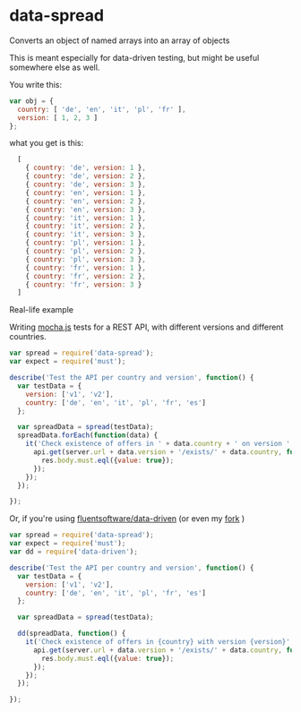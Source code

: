 data-spread
===========

Converts an object of named arrays into an array of objects

This is meant especially for data-driven testing, but might be useful somewhere else as well.

You write this:

```javascript
var obj = {
  country: [ 'de', 'en', 'it', 'pl', 'fr' ],
  version: [ 1, 2, 3 ]
};
```

what you get is this:

```javascript
  [
    { country: 'de', version: 1 },
    { country: 'de', version: 2 },
    { country: 'de', version: 3 },
    { country: 'en', version: 1 },
    { country: 'en', version: 2 },
    { country: 'en', version: 3 },
    { country: 'it', version: 1 },
    { country: 'it', version: 2 },
    { country: 'it', version: 3 },
    { country: 'pl', version: 1 },
    { country: 'pl', version: 2 },
    { country: 'pl', version: 3 },
    { country: 'fr', version: 1 },
    { country: 'fr', version: 2 },
    { country: 'fr', version: 3 }
  ]
```

Real-life example

Writing [mocha.js](http://visionmedia.github.io/mocha/) tests for a REST API, with different versions and different countries.

```javascript
var spread = require('data-spread');
var expect = require('must');

describe('Test the API per country and version', function() {
  var testData = { 
    version: ['v1', 'v2'],
    country: ['de', 'en', 'it', 'pl', 'fr', 'es']
  };

  var spreadData = spread(testData);
  spreadData.forEach(function(data) {
    it('Check existence of offers in ' + data.country + ' on version ' + data.version, function(done) {
      api.get(server.url + data.version + '/exists/' + data.country, function(res) {
        res.body.must.eql({value: true});
      });
    });
  });

});
```

Or, if you're using [fluentsoftware/data-driven](https://github.com/fluentsoftware/data-driven) (or even my [fork](https://github.com/smlgbl/data-driven) )

```javascript
var spread = require('data-spread');
var expect = require('must');
var dd = require('data-driven');

describe('Test the API per country and version', function() {
  var testData = { 
    version: ['v1', 'v2'],
    country: ['de', 'en', 'it', 'pl', 'fr', 'es']
  };

  var spreadData = spread(testData);

  dd(spreadData, function() {
    it('Check existence of offers in {country} with version {version}', function(data, done) {
      api.get(server.url + data.version + '/exists/' + data.country, function(res) {
        res.body.must.eql({value: true});
      });
    });
  });

});
```
